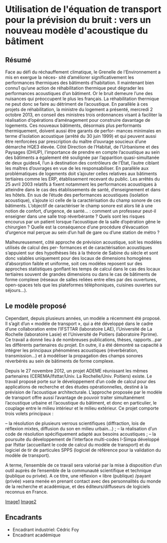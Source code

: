 Utilisation de l'équation de transport pour la prévision du bruit : vers un nouveau modèle d'acoustique du bâtiment
===================================================================================================================

Résumé
------

Face au défi du réchauffement climatique, le Grenelle de l’Environnement a mis en exergue la néces-
sité d’améliorer significativement les performances thermiques des bâtiments d’habitation. Il maintenant
bien connu1 qu’une action de réhabilitation thermique peut dégrader les performances acoustiques d’un
bâtiment. Or le bruit demeure l’une des nuisances qui préoccupent le plus les français. La réhabilitation
thermique ne peut donc se faire au détriment de l’acoustique. En parallèle à ces projets de réhabilitation,
la ministre du logement a présenté, mercredi 2 octobre 2013, en conseil des ministres trois ordonnances
visant à faciliter la réalisation d’opérations d’aménagement pour construire davantage de logements. Ces
nouveaux bâtiments, désormais plus performants thermiquement, doivent aussi être garants de perfor-
mances minimales en terme d’isolation acoustique (arrêté du 30 juin 1999) et qui peuvent aussi être
renforcées par prescription du maître d’ouvrage soucieux d’une démarche HQE3 élevée. Côté Direction
de l’Habitat, de l’Urbanisme et des Paysages (DHUP), l’importance de prendre en compte l’acoustique
au sein des bâtiments a également été soulignée par l’apparition quasi-simultanée de deux guides4, l’un à
destination des contrôleurs de l’État, l’autre ciblant les maîtres d’ouvrages en vue de les responsabiliser.
En parallèle aux problématiques de logements doit s’ajouter celles relatives aux bâtiments tertiaires
comme les ERP, établissement recevant du public. Les arrêtés du 25 avril 2003 relatifs à fixent notamment
les performances acoustiques à atteindre dans le cas des établissements de santé, d’enseignement et dans
les hôtels. En sus de l’étude des performances acoustiques (isolation acoustique), s’ajoute ici celle de la
caractérisation du champ sonore de ces bâtiments. L’objectif de caractériser le champ sonore est alors
lié à une notion de confort, d’urgence, de santé... : comment un professeur peut-il enseigner dans une
salle trop réverbérante ? Quels sont les risques encourus par un patient lorsque l’acoustique de la salle
d’opération gêne le chirurgien ? Quelle est la conséquence d’une procédure d’évacuation d’urgence mal
perçue au sein d’un hall de gare ou d’une station de métro ?

Malheureusement, côté approche de prévision acoustique, soit les modèles utilisés de calcul des per-
formances et de caractérisation acoustiques s’appuient sur des hypothèses liés à la théorie de Sabine du
siècle et sont donc valables uniquement pour des locaux de dimensions homogènes d’absorption faible et
uniforme, soit ces modèles reposent sur des approches statistiques gonflant les temps de calcul dans le
cas des locaux tertiaires souvent de grandes dimensions ou dans le cas de bâtiments de forme complexe
(réseaux de salles reliées entre elles par des ouvertures, open-spaces tels que les plateformes téléphoniques,
cuisines ouvertes sur séjours...).

Le modèle proposé
-----------------

Cependant, depuis plusieurs années, un modèle a récemment été proposé. Il s’agit d’un « modèle de
transport », qui a été développé dans le cadre d’une collaboration entre l’IFSTTAR (laboratoire LAE),
l’Université de La Rochelle (laboratoire Lasie) et l’Université de Poitiers (laboratoire Pprime). Ce travail
a donné lieu à de nombreuses publications, thèses, rapports...par les différents partenaires du projet. En
outre, il a été démontré sa capacité à intégrer les principaux phénomènes acoustiques (réverbération,
transmission...) et à modéliser la propagation des champs sonores réverbérés au sein de bâtiments de
forme complexe.

Depuis le 27 novembre 2012, un projet ADEME réunissant les mêmes partenaires (CEREMA/Ifsttar/Univ.
La Rochelle/Univ. Poitiers) existe. Le travail proposé porte sur le développement d’un code de calcul
pour des applications de recherche et des études opérationnelles, destiné à la prévision de l’acoustique
architecturale. L’approche proposée par le modèle de transport offre aussi l’avantage de pouvoir traiter
simultanément l’acoustique urbaine et l’acoustique du bâtiment, et donc en particulier, le couplage entre
le milieu intérieur et le milieu extérieur. Ce projet comporte trois volets principaux :

 – la résolution de plusieurs verrous scientifiques (diffraction, lois de réflexion mixtes, diffusion du son
en milieu urbain...) ;
 – la réalisation d’un code de résolution spécifiquement adapté aux besoins acoustiques ;
 – la poursuite du développement de l’interface multi-codes I-Simpa développé par Ifsttar (accueillant
le code de calcul du modèle de transport) et du logiciel de tir de particules SPPS (logiciel de
référence pour la validation du modèle de transport).

A terme, l’ensemble de ce travail sera valorisé par la mise à disposition d’un outil auprès de l’ensemble
de la communauté scientifique et technique (publique ou privée). A ce titre, une réflexion « libre (publique)
/payant (privée) »sera menée en prenant contact avec des personnalités du monde de la recherche et
académique, et des éditeurs/diffuseurs de logiciels reconnus en France.

[Image1](Images/cerema2-img1.png) [Image2](Images/cerema2-img2.png)

Encadrants
----------
 - Encadrant industriel: Cédric Foy
 - Encadrant académique
